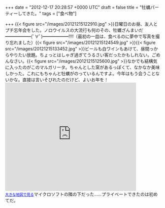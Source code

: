 
+++
date = "2012-12-17 20:28:57 +0000 UTC"
draft = false
title = "牡蠣パーティーしてきた。"
tags = ["食べ物"]

+++
{{< figure src="/images/20121215122910.jpg"  >}}日曜日のお昼、友人とプチ忘年会をした。ノロウイルスの大流行も何のその、牡蠣ざんまいだ━━━━━━(ﾟ∀ﾟ)━━━━━━!!!!（最初の一皿は、食べるのに夢中で写真を撮り忘れました）{{< figure src="/images/20121215124549.jpg"  >}}{{< figure src="/images/20121215133452.jpg"  >}}ビールも白ワインもあけて、昼間っからやりたい放題。ちょっとはしゃぎ過ぎてうるさい客だったかもしれない。ごめんなさい。{{< figure src="/images/20121215125600.jpg"  >}}なかでも結構気に入ったのがこのマルガリータ。ちゃんとした窯があるっぽくて、なかなか美味しかった。これにもちゃんと牡蠣がのっているんですよ。今年はもう会うことないかな。直接は言いそびれたのだけど、よいお年を！<iframe width="425" height="350" frameborder="0" scrolling="no" marginheight="0" marginwidth="0" src="https://maps.google.co.jp/maps?q=%E3%82%AA%E3%82%A4%E3%82%B9%E3%82%BF%E3%83%BC%E3%83%90%E3%83%BC+%E3%82%B8%E3%83%A3%E3%83%83%E3%82%AF%E3%83%9D%E3%83%83%E3%83%88++%E5%93%81%E5%B7%9D&amp;ie=UTF8&amp;hq=%E3%82%AA%E3%82%A4%E3%82%B9%E3%82%BF%E3%83%BC%E3%83%90%E3%83%BC+%E3%82%B8%E3%83%A3%E3%83%83%E3%82%AF%E3%83%9D%E3%83%83%E3%83%88++%E5%93%81%E5%B7%9D&amp;hnear=&amp;radius=15000&amp;t=m&amp;brcurrent=3,0x60188a501ccde98b:0x5c87a8e4d7919fd3,0&amp;cid=6629547223667193576&amp;ll=35.638813,139.743519&amp;spn=0.024414,0.036478&amp;z=14&amp;iwloc=A&amp;output=embed"></iframe><br/><small><a href="https://maps.google.co.jp/maps?q=%E3%82%AA%E3%82%A4%E3%82%B9%E3%82%BF%E3%83%BC%E3%83%90%E3%83%BC+%E3%82%B8%E3%83%A3%E3%83%83%E3%82%AF%E3%83%9D%E3%83%83%E3%83%88++%E5%93%81%E5%B7%9D&amp;ie=UTF8&amp;hq=%E3%82%AA%E3%82%A4%E3%82%B9%E3%82%BF%E3%83%BC%E3%83%90%E3%83%BC+%E3%82%B8%E3%83%A3%E3%83%83%E3%82%AF%E3%83%9D%E3%83%83%E3%83%88++%E5%93%81%E5%B7%9D&amp;hnear=&amp;radius=15000&amp;t=m&amp;brcurrent=3,0x60188a501ccde98b:0x5c87a8e4d7919fd3,0&amp;cid=6629547223667193576&amp;ll=35.638813,139.743519&amp;spn=0.024414,0.036478&amp;z=14&amp;iwloc=A&amp;source=embed" style="color:#0000FF;text-align:left">大きな地図で見る</a></small>マイクロソフトの隣の下だった……プライベートできたのは初めてだ。


